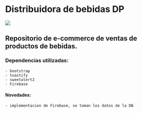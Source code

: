 # Distribuidora de bebidas DP

![](/public/Animation.gif)

## Repositorio de e-commerce de ventas de productos de bebidas.

### Dependencias utilizadas:

    - bootstrap
    - toastify
    - sweetalert2
    - Firebase


#### Novedades:

    - implementacion de Firebase, se toman los datos de la DB 
    



